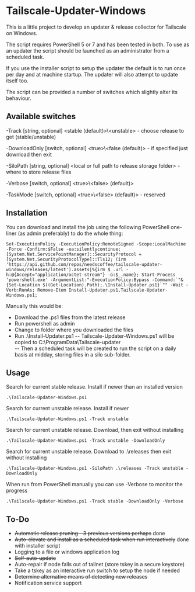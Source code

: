 # Tailscale-Updater-Windows

This is a little project to develop an updater & release collector for Tailscale on Windows.

The script requires PowerShell 5 or 7 and has been tested in both.
To use as an updater the script should be launched as an administrator from a scheduled task.

If you use the installer script to setup the updater the default is to run once per day and at machine startup. The updater will also attempt to update itself too.

The script can be provided a number of switches which slightly alter its behaviour.

## Available switches
\-Track [string, optional] \<stable (default)>\\\<unstable> - choose release to get (stable/unstable)

\-DownloadOnly [switch, optional] \<true>\\\<false (default)> - if specified just download then exit

\-SiloPath [string, optional] \<local or full path to release storage folder> - where to store release files

\-Verbose [switch, optional] \<true>\\\<false> (default)>

\-TaskMode [switch, optional] \<true>\\\<false> (default)> - reserved

## Installation

You can download and install the job using the following PowerShell one-liner (as admin preferably) to do the whole thing:
```
Set-ExecutionPolicy -ExecutionPolicy:RemoteSigned -Scope:LocalMachine -Force -Confirm:$False -ea:silentlycontinue; [System.Net.ServicePointManager]::SecurityProtocol = [System.Net.SecurityProtocolType]::Tls12; (irm 'https://api.github.com/repos/needscoffee/tailscale-updater-windows/releases/latest').assets|%{irm $_.url -h:@{Accept="application/octet-stream"} -o:$_.name}; Start-Process 'powershell.exe' -ArgumentList:"-ExecutionPolicy:Bypass -Command:`"& {Set-Location $((Get-Location).Path);.\Install-Updater.ps1}`"" -Wait -Verb:RunAs; Remove-Item Install-Updater.ps1,Tailscale-Updater-Windows.ps1;
```

Manually this would be:
- Download the .ps1 files from the latest release
- Run powershell as admin
- Change to folder where you downloaded the files
- Run .\Install-Updater.ps1
-- Tailscale-Updater-Windows.ps1 will be copied to C:\ProgramData\Tailscale-updater\
-- Then a scheduled task will be created to run the script on a daily basis at midday, storing files in a silo sub-folder.

## Usage

Search for current stable release. Install if newer than an installed version
```plaintext
.\Tailscale-Updater-Windows.ps1
```

Search for current unstable release. Install if newer
```plaintext
.\Tailscale-Updater-Windows.ps1 -Track unstable
```

Search for current unstable release. Download, then exit without installing
```plaintext
.\Tailscale-Updater-Windows.ps1 -Track unstable -DownloadOnly
```

Search for current unstable release. Download to .\releases then exit without installing
```plaintext
.\Tailscale-Updater-Windows.ps1 -SiloPath .\releases -Track unstable -DownloadOnly
```

When run from PowerShell manually you can use -Verbose to monitor the progress
```plaintext
.\Tailscale-Updater-Windows.ps1 -Track stable -DownloadOnly -Verbose
```

## To-Do
- ~~Automatic release pruning - 3 previous versions perhaps~~ done
- ~~Auto-elevate and install as a scheduled task when run interactively~~ done with installer script
- Logging to a file or windows application log
- ~~Self-auto-update~~
- Auto-repair if node falls out of tailnet (store tskey in a secure keystore)
- Take a tskey as an interactive run switch to setup the node if needed
- ~~Determine alternative means of detecting new releases~~
- Notification service support
